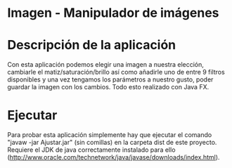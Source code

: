 # Imagen - Manipulador de imágenes

# Descripción de la aplicación

  Con esta aplicación podemos elegir una imagen a nuestra elección, cambiarle el matiz/saturación/brillo así como añadirle uno de entre 9 filtros disponibles y una vez tengamos los parámetros a nuestro gusto, poder guardar la imagen con los cambios. Todo esto realizado con Java FX.

# Ejecutar

  Para probar esta aplicación simplemente hay que ejecutar el comando "javaw -jar Ajustar.jar" (sin comillas) en la carpeta dist de este proyecto. Requiere el JDK de java correctamente instalado para ello (http://www.oracle.com/technetwork/java/javase/downloads/index.html).
